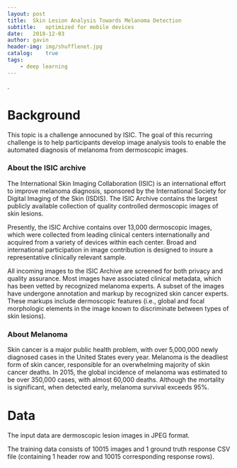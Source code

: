 ```yaml
---
layout: post
title:  Skin Lesion Analysis Towards Melanoma Detection
subtitle:   optimized for mobile devices
date:   2018-12-03
author: gavin
header-img: img/shufflenet.jpg
catalog:    true
tags:
    - deep learning
---
```

.

# Background

This topic is a challenge annocuned by ISIC. The goal of this recurring challenge is to help participants develop image analysis tools to enable the automated diagnosis of melanoma from dermoscopic images.

### About the ISIC archive

The International Skin Imaging Collaboration (ISIC) is an international effort to improve melanoma diagnosis, sponsored by the International Society for Digital Imaging of the Skin (ISDIS). The ISIC Archive contains the largest publicly available collection of quality controlled dermoscopic images of skin lesions.

Presently, the ISIC Archive contains over 13,000 dermoscopic images, which were collected from leading clinical centers internationally and acquired from a variety of devices within each center. Broad and international participation in image contribution is designed to insure a representative clinically relevant sample.

All incoming images to the ISIC Archive are screened for both privacy and quality assurance. Most images have associated clinical metadata, which has been vetted by recognized melanoma experts. A subset of the images have undergone annotation and markup by recognized skin cancer experts. These markups include dermoscopic features (i.e., global and focal morphologic elements in the image known to discriminate between types of skin lesions).

### About Melanoma

Skin cancer is a major public health problem, with over 5,000,000 newly diagnosed cases in the United States every year. Melanoma is the deadliest form of skin cancer, responsible for an overwhelming majority of skin cancer deaths. In 2015, the global incidence of melanoma was estimated to be over 350,000 cases, with almost 60,000 deaths. Although the mortality is significant, when detected early, melanoma survival exceeds 95%.

# Data

The input data are dermoscopic lesion images in JPEG format.

The training data consists of 10015 images and 1 ground truth response CSV file (containing 1 header row and 10015 corresponding response rows).






